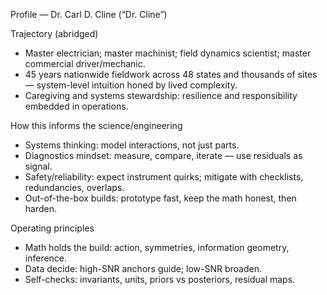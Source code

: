 Profile — Dr. Carl D. Cline (“Dr. Cline”)

Trajectory (abridged)
- Master electrician; master machinist; field dynamics scientist; master commercial driver/mechanic.
- 45 years nationwide fieldwork across 48 states and thousands of sites — system-level intuition honed by lived complexity.
- Caregiving and systems stewardship: resilience and responsibility embedded in operations.

How this informs the science/engineering
- Systems thinking: model interactions, not just parts.
- Diagnostics mindset: measure, compare, iterate — use residuals as signal.
- Safety/reliability: expect instrument quirks; mitigate with checklists, redundancies, overlaps.
- Out-of-the-box builds: prototype fast, keep the math honest, then harden.

Operating principles
- Math holds the build: action, symmetries, information geometry, inference.
- Data decide: high-SNR anchors guide; low-SNR broaden.
- Self-checks: invariants, units, priors vs posteriors, residual maps.
